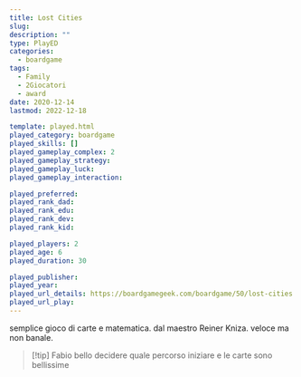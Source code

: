 ```yaml
---
title: Lost Cities
slug: 
description: ""
type: PlayED
categories:
  - boardgame
tags:
  - Family
  - 2Giocatori
  - award
date: 2020-12-14
lastmod: 2022-12-18

template: played.html
played_category: boardgame
played_skills: []
played_gameplay_complex: 2
played_gameplay_strategy: 
played_gameplay_luck: 
played_gameplay_interaction: 

played_preferred: 
played_rank_dad: 
played_rank_edu: 
played_rank_dev: 
played_rank_kid: 

played_players: 2
played_age: 6
played_duration: 30

played_publisher: 
played_year: 
played_url_details: https://boardgamegeek.com/boardgame/50/lost-cities
played_url_play: 
---
```


semplice gioco di carte e matematica. dal maestro Reiner Kniza.
veloce ma non banale.

> [!tip] Fabio
> bello decidere quale percorso iniziare e le carte sono bellissime


